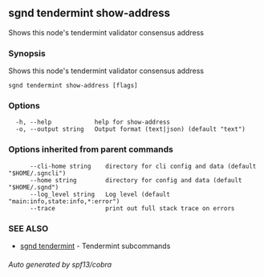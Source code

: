 ## sgnd tendermint show-address

Shows this node's tendermint validator consensus address

### Synopsis

Shows this node's tendermint validator consensus address

```
sgnd tendermint show-address [flags]
```

### Options

```
  -h, --help            help for show-address
  -o, --output string   Output format (text|json) (default "text")
```

### Options inherited from parent commands

```
      --cli-home string    directory for cli config and data (default "$HOME/.sgncli")
      --home string        directory for config and data (default "$HOME/.sgnd")
      --log_level string   Log level (default "main:info,state:info,*:error")
      --trace              print out full stack trace on errors
```

### SEE ALSO

* [sgnd tendermint](sgnd_tendermint.md)	 - Tendermint subcommands

###### Auto generated by spf13/cobra
